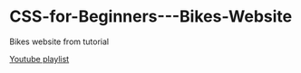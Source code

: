 # CSS-for-Beginners---Bikes-Website

Bikes website from tutorial

<a href="https://www.youtube.com/playlist?list=PL4cUxeGkcC9gQeDH6xYhmO-db2mhoTSrT" target="_blank">Youtube playlist</a>



